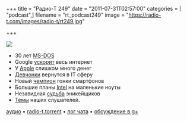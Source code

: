 +++
title = "Радио-Т 249"
date = "2011-07-31T02:57:00"
categories = [ "podcast",]
filename = "rt_podcast249"
image = "https://radio-t.com/images/radio-t/rt249.jpg"

+++

![](https://radio-t.com/images/radio-t/rt249.jpg)

- 30 лет [MS-DOS ](http://www.extremetech.com/computing/91202-ms-dos-is-30-years-old-today)
- Google [ускорит](http://techcrunch.com/2011/07/28/google-page-speed-service/) весь интернет
- У [Apple](http://www.bbc.co.uk/news/technology-14340470) слишком много денег
- [Девчонки](http://blog.fogcreek.com/girls-go-geek-again/) вернутся в IT сферу
- Новый [чемпион](http://www.tipb.com/2011/07/21/apple-passes-nokia-biggest-smartphone-producer-volume/) гонки смартфонов
- Большие планы [Intel](http://www.zdnet.com/blog/computers/intel-has-big-plans-for-ultrabooks/6463) на маленькие ноуты
- Незавидная [судьба](http://www.jeffblankenburg.com/2011/07/21/source-control-software-is-too-intrusive/) эникейщиков
- [Темы](/p/2011/07/26/prep-249/) наших слушателей.

[аудио](https://archive.rucast.net/radio-t/media/rt_podcast249.mp3) • [radio-t.torrent](http://www.radio-t.com/torrents/rt_podcast249.mp3.torrent) • [лог чата](http://chat.radio-t.com/logs/radio-t-249.html) • [обсуждение в g+](https://plus.google.com/104578309919492528255/posts/PcEw6FnWjfN)<audio src="https://archive.rucast.net/radio-t/media/rt_podcast249.mp3" preload="none"></audio>